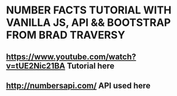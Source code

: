 # NUMBER FACTS TUTORIAL WITH VANILLA JS, API && BOOTSTRAP FROM BRAD TRAVERSY

## https://www.youtube.com/watch?v=tUE2Nic21BA Tutorial here

## http://numbersapi.com/ API used here